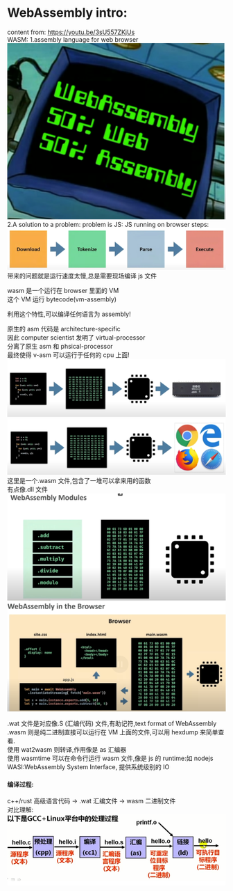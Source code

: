 # WebAssembly intro:

content from: https://youtu.be/3sU557ZKjUs  
WASM:
1.assembly language for web browser  
![Alt text](image.png)  
2.A solution to a problem:
problem is JS:
JS running on browser steps:
![Alt text](image-1.png)  
带来的问题就是运行速度太慢,总是需要现场编译 js 文件  

wasm 是一个运行在 browser 里面的 VM  
这个 VM 运行 bytecode(vm-assembly)  

利用这个特性,可以编译任何语言为 assembly!  

原生的 asm 代码是 architecture-specific  
因此 computer scientist 发明了 virtual-processor  
分离了原生 asm 和 phsical-processor  
最终使得 v-asm 可以运行于任何的 cpu 上面!  
![Alt text](image-2.png)  
![Alt text](image-4.png)  
这里是一个.wasm 文件,包含了一堆可以拿来用的函数  
有点像.dll 文件  
![Alt text](image-3.png)  
![Alt text](image-5.png)  

.wat 文件是对应像.S (汇编代码) 文件,有助记符,text format of WebAssembly  
.wasm 则是纯二进制直接可以运行在 VM 上面的文件,可以用 hexdump 来简单查看.  
使用 wat2wasm 则转译,作用像是 as 汇编器  
使用 wasmtime 可以在命令行运行 wasm 文件,像是 js 的 runtime:如 nodejs  
WASI:WebAssembly System Interface, 提供系统级别的 IO  

#### 编译过程:

c++/rust 高级语言代码 -> .wat 汇编文件 -> wasm 二进制文件  
对比理解:
![Alt text](image-6.png)  
